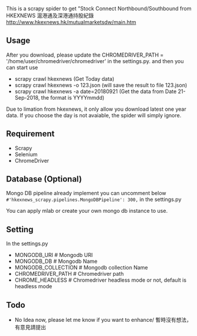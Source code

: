 This is a scrapy spider to get "Stock Connect Northbound/Southbound from HKEXNEWS 滬港通及深港通持股紀錄 http://www.hkexnews.hk/mutualmarketsdw/main.htm

## Usage

After you download, please update the CHROMEDRIVER_PATH = '/home/user/chromedriver/chromedriver' in the settings.py. 
and then you can start use
* scrapy crawl hkexnews (Get Today data)
* scrapy crawl hkexnews -o 123.json (will save the result to file 123.json)
* scrapy crawl hkexnews -a date=20180921 (Get the data from Date 21-Sep-2018, the format is YYYYmmdd)

Due to limation from hkexnews, it only allow you download latest one year data. If you choose the day is not avaiable, the spider will simply ignore.

## Requirement 
* Scrapy
* Selenium
* ChromeDriver

## Database (Optional)

Mongo DB pipeline already implement you can uncomment below `#'hkexnews_scrapy.pipelines.MongoDBPipeline': 300,` in the settings.py

You can apply mlab or create your own mongo db instance to use.

## Setting
In the settings.py 

* MONGODB_URI # Mongodb URI
* MONGODB_DB  # Mongodb Name
* MONGODB_COLLECTION # Mongodb collection Name
* CHROMEDRIVER_PATH # Chromedriver path
* CHROME_HEADLESS  # Chromedriver headless mode or not, default is headless mode

## Todo

* No Idea now, please let me know if you want to enhance/ 暫時沒有想法，有意見請提出
